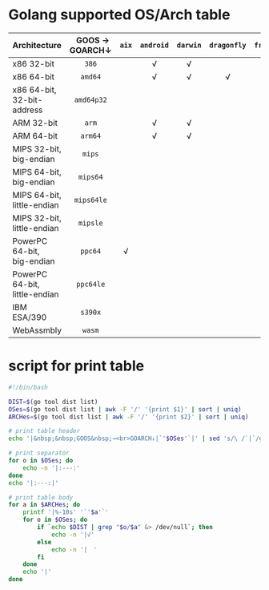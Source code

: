 # Golang supported OS/Arch table

|Architecture                    |&nbsp;&nbsp;GOOS&nbsp;→<br>GOARCH↓|`aix`|`android`|`darwin`|`dragonfly`|`freebsd`|`js`|`linux`|`nacl`|`netbsd`|`openbsd`|`plan9`|`solaris`|`windows`|
|:-------------------------------|:---:|:---:|:---:|:---:|:---:|:---:|:---:|:---:|:---:|:---:|:---:|:---:|:---:|:---:|
|x86 32-bit                      |`386`     |　|√|√|　|√|　|√|√|√|√|√|　|√|
|x86 64-bit                      |`amd64`   |　|√|√|√|√|　|√|√|√|√|√|√|√|
|x86 64-bit,<br>32-bit-address   |`amd64p32`|　|　|　|　|　|　|　|√|　|　|　|　|　|
|ARM 32-bit                      |`arm`     |　|√|√|　|√|　|√|√|√|√|√|　|√|
|ARM 64-bit                      |`arm64`   |　|√|√|　|　|　|√|　|　|　|　|　|　|
|MIPS 32-bit,<br>big-endian      |`mips`    |　|　|　|　|　|　|√|　|　|　|　|　|　|
|MIPS 64-bit,<br>big-endian      |`mips64`  |　|　|　|　|　|　|√|　|　|　|　|　|　|
|MIPS 64-bit,<br>little-endian   |`mips64le`|　|　|　|　|　|　|√|　|　|　|　|　|　|
|MIPS 32-bit,<br>little-endian   |`mipsle`  |　|　|　|　|　|　|√|　|　|　|　|　|　|
|PowerPC 64-bit,<br>big-endian   |`ppc64`   |√|　|　|　|　|　|√|　|　|　|　|　|　|
|PowerPC 64-bit,<br>little-endian|`ppc64le` |　|　|　|　|　|　|√|　|　|　|　|　|　|
|IBM ESA/390                     |`s390x`   |　|　|　|　|　|　|√|　|　|　|　|　|　|
|WebAssmbly                      |`wasm`    |　|　|　|　|　|√|　|　|　|　|　|　|　|

# script for print table

```bash
#!/bin/bash

DIST=$(go tool dist list)
OSes=$(go tool dist list | awk -F '/' '{print $1}' | sort | uniq)
ARCHes=$(go tool dist list | awk -F '/' '{print $2}' | sort | uniq)

# print table header
echo '|&nbsp;&nbsp;GOOS&nbsp;→<br>GOARCH↓|`'$OSes'`|' | sed 's/\ /`|`/g'

# print separator
for o in $OSes; do
	echo -n '|:---:'
done
echo '|:---:|'

# print table body
for a in $ARCHes; do
	printf '|%-10s' '`'$a'`'
	for o in $OSes; do
		if `echo $DIST | grep "$o/$a" &> /dev/null`; then
			echo -n '|√'
		else
			echo -n '|　'
		fi
	done
	echo '|'
done
```
